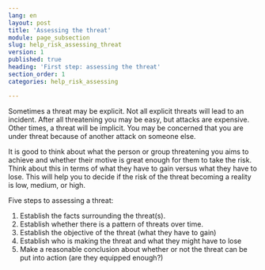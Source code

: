 ```yaml
---
lang: en
layout: post
title: 'Assessing the threat'
module: page_subsection
slug: help_risk_assessing_threat
version: 1
published: true
heading: 'First step: assessing the threat'
section_order: 1
categories: help_risk_assessing

---
```


Sometimes a threat may be explicit. Not all explicit threats will lead to an incident. After all threatening you may be easy, but attacks are expensive. Other times, a threat will be implicit. You may be concerned that you are under threat because of another attack on someone else.

It is good to think about what the person or group threatening you aims to achieve and whether their motive is great enough for them to take the risk. Think about this in terms of what they have to gain versus what they have to lose. This will help you to decide if the risk of the threat becoming a reality is low, medium, or high.

Five steps to assessing a threat:

1. Establish the facts surrounding the threat(s).
2. Establish whether there is a pattern of threats over time.
3. Establish the objective of the threat (what they have to gain)
4. Establish who is making the threat and what they might have to lose
5. Make a reasonable conclusion about whether or not the threat can be put into action (are they equipped enough?)